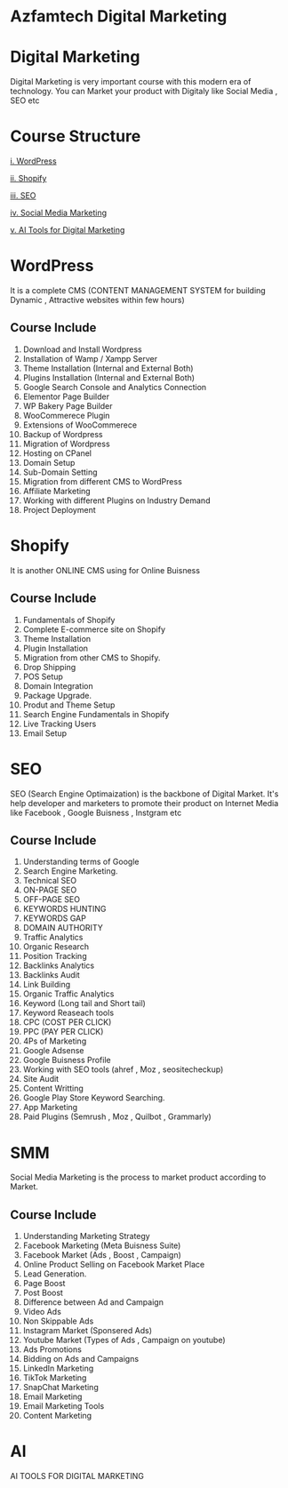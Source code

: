 

# Azfamtech Digital Marketing

# Digital Marketing

Digital Marketing is very important course with this modern era of technology. You can Market your product with Digitaly like Social Media , SEO etc

# Course Structure
[i. WordPress](#Wordpress)

[ii. Shopify](#Shopify)

[iii. SEO](#SEO)

[iv. Social Media Marketing](#SMM)

[v. AI Tools for Digital Marketing](#AI)


# WordPress
It is a complete CMS (CONTENT MANAGEMENT SYSTEM for building Dynamic , Attractive websites within few hours)

## Course Include
1. Download and Install Wordpress
2. Installation of Wamp / Xampp Server
3. Theme Installation (Internal and External Both)
4. Plugins Installation (Internal and External Both)
5. Google Search Console and Analytics Connection
6. Elementor Page Builder
7. WP Bakery Page Builder
8. WooCommerece Plugin
9. Extensions of WooCommerece
10. Backup of Wordpress
11. Migration of Wordpress
12. Hosting on CPanel
13. Domain Setup
14. Sub-Domain Setting
15. Migration from different CMS to WordPress
16. Affiliate Marketing
17. Working with different Plugins on Industry Demand
18. Project Deployment

# Shopify
It is another ONLINE CMS using for Online Buisness

## Course Include
1. Fundamentals of Shopify
2. Complete E-commerce site on Shopify
3. Theme Installation
4. Plugin Installation
5. Migration from other CMS to Shopify.
6. Drop Shipping
7. POS Setup
8. Domain Integration
9. Package Upgrade.
10. Produt and Theme Setup
11. Search Engine Fundamentals in Shopify
12. Live Tracking Users
13. Email Setup

# SEO
SEO (Search Engine Optimaization) is the backbone of Digital Market. It's help developer and marketers to promote their product on Internet Media like Facebook , Google Buisness , Instgram etc

## Course Include
1. Understanding terms of Google
2. Search Engine Marketing.
3. Technical SEO
4. ON-PAGE SEO
5. OFF-PAGE SEO
6. KEYWORDS HUNTING
7. KEYWORDS GAP
8. DOMAIN AUTHORITY
9. Traffic Analytics
10. Organic Research
11. Position Tracking
12. Backlinks Analytics
13. Backlinks Audit
14. Link Building
15. Organic Traffic Analytics
16. Keyword (Long tail and Short tail)
17. Keyword Reaseach tools
18. CPC (COST PER CLICK)
19. PPC (PAY PER CLICK)
20. 4Ps of Marketing
21. Google Adsense
22. Google Buisness Profile
23. Working with SEO tools (ahref , Moz , seositecheckup)
24. Site Audit
25. Content Writting
26. Google Play Store Keyword Searching.
27. App Marketing
28. Paid Plugins (Semrush , Moz , Quilbot , Grammarly)

# SMM
Social Media Marketing is the process to market product according to Market.

## Course Include
1. Understanding Marketing Strategy
2. Facebook Marketing (Meta Buisness Suite)
3. Facebook Market (Ads , Boost , Campaign)
4. Online Product Selling on Facebook Market Place
5. Lead Generation.
6. Page Boost
7. Post Boost
8. Difference between Ad and Campaign
9. Video Ads
10. Non Skippable Ads
11. Instagram Market (Sponsered Ads)
12. Youtube Market (Types of Ads , Campaign on youtube)
13. Ads Promotions
14. Bidding on Ads and Campaigns
15. LinkedIn Marketing
16. TikTok Marketing
17. SnapChat Marketing
18. Email Marketing
19. Email Marketing Tools
20. Content Marketing

# AI
AI TOOLS FOR DIGITAL MARKETING
    

